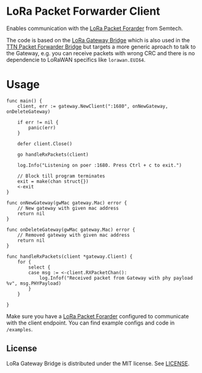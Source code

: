 # LoRa Packet Forwarder Client

Enables communication with the [LoRa Packet Forarder](https://github.com/Lora-net/packet_forwarder) from Semtech.

The code is based on the [LoRa Gateway Bridge](https://github.com/brocaar/lora-gateway-bridge) which is also used in the [TTN Packet Forwarder Bridge](https://github.com/TheThingsNetwork/packet-forwarder-bridge) but targets a more generic aproach to talk to the Gateway, e.g. you can receive packets with wrong CRC and there is no dependencie to LoRaWAN specifics like `lorawan.EUI64`.


# Usage

```
func main() {
	client, err := gateway.NewClient(":1680", onNewGateway, onDeleteGateway)

	if err != nil {
		panic(err)
	}

	defer client.Close()

	go handleRxPackets(client)

	log.Info("Listening on poer :1680. Press Ctrl + c to exit.")

	// Block till program terminates
	exit = make(chan struct{})
	<-exit
}

func onNewGateway(gwMac gateway.Mac) error {
	// New gateway with given mac address
	return nil
}

func onDeleteGateway(gwMac gateway.Mac) error {
	// Removed gateway with given mac address
	return nil
}

func handleRxPackets(client *gateway.Client) {
	for {
		select {
		case msg := <-client.RXPacketChan():
			log.Infof("Received packet from Gateway with phy payload %v", msg.PHYPayload)
		}
	}

}

```

Make sure you have a [LoRa Packet Forarder](https://github.com/Lora-net/packet_forwarder) configured
to communicate with the client endpoint. You can find example configs and code in `/examples`.

## License

LoRa Gateway Bridge is distributed under the MIT license. See 
[LICENSE](https://github.com/Lobaro/lora-packet-forwarder-client/blob/master/LICENSE).
